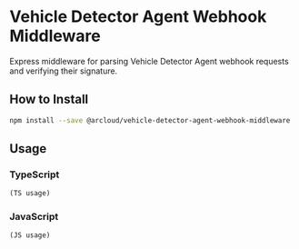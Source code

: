 # Vehicle Detector Agent Webhook Middleware

Express middleware for parsing Vehicle Detector Agent webhook requests and verifying their signature.

## How to Install

```sh
npm install --save @arcloud/vehicle-detector-agent-webhook-middleware
```

## Usage

### TypeScript

```typescript
(TS usage)
```

### JavaScript

```javascript
(JS usage)
```